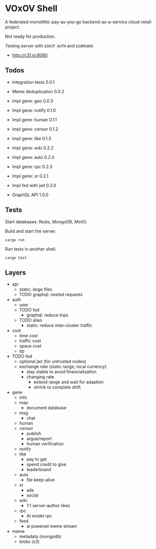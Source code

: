 # VOxOV Shell

A federated monolithic pay-as-you-go backend-as-a-service cloud-retail project.

Not ready for production.

Testing server with `$SKIP_AUTH` and `$SAMSARA`
- http://c31.io:8080

## Todos

- Integration tests     0.0.1
- Meme deduplication    0.0.2
- Impl gene: geo        0.0.3

- Impl gene: notify     0.1.0
- Impl gene: human      0.1.1
- Impl gene: censor     0.1.2
- Impl gene: like       0.1.3
- Impl gene: wiki       0.2.2

- Impl gene: auto       0.2.0
- Impl gene: rpc        0.2.3
- Impl gene: xr         0.2.1

- Impl fed with jwt     0.3.0

- GraphQL API           1.0.0

## Tests

Start databases: Redis, MongoDB, MinIO.

Build and start the server.

    cargo run

Run tests in another shell.

    cargo test

## Layers

- api
    - static: large files
    - TODO graphql: nested requests
- auth
    - user
    - TODO fed
        - graphql: reduce trips
    - TODO alien
        - static: reduce inter-cluster traffic
- cost
    - time cost
    - traffic cost
    - space cost
    - tip
- TODO fed
    - optional jwt (for untrusted nodes)
    - exchange rate (static range, local currency)
        - stay stable to avoid financialization
        - changing rate
            - extend range and wait for adaption
            - shrink to complete shift
- gene
    - info
    - map
        - document database
    - msg
        - chat
    - human
    - censor
        - publish
        - argue/report
        - human verification
    - notify
    - like
        - pay to get
        - spend credit to give
        - leaderboard
    - auto
        - file keep-alive
    - xr
        - ads
        - social
    - wiki
        - 1:1 server-author likes
    - rpc
        - AI model rpc
    - feed
        - ai powered meme stream
- meme
    - metadata (mongodb)
    - blobs (s3)
